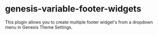 # genesis-variable-footer-widgets
This plugin allows you to create multiple footer widget's from a dropdown menu in Genesis Theme Settings.

